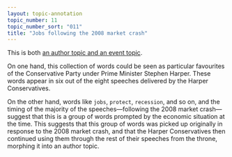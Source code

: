 ```yaml
---
layout: topic-annotation
topic_number: 11
topic_number_sort: "011"
title: "Jobs following the 2008 market crash"
---
```


This is both [an author topic and an event topic](/discussion/#types-of-topics). 

On one hand, this collection of words could be seen as particular favourites of the Conservative Party under Prime Minister Stephen Harper. These words appear in six out of the eight speeches delivered by the Harper Conservatives.

On the other hand, words like `jobs`, `protect`, `recession`, and so on, and the timing of the majority of the speeches—following the 2008 market crash—suggest that this is a group of words prompted by the economic situation at the time. This suggests that this group of words was picked up originally in response to the 2008 market crash, and that the Harper Conservatives then continued using them through the rest of their speeches from the throne, morphing it into an author topic.